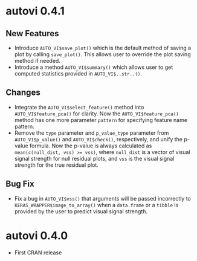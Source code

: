 # autovi 0.4.1

## New Features
* Introduce `AUTO_VI$save_plot()` which is the default method of saving a plot by calling `save_plot()`. This allows user to override the plot saving method if needed.
* Introduce a method `AUTO_VI$summary()` which allows user to get computed statistics provided in `AUTO_VI$..str..()`.

## Changes
* Integrate the `AUTO_VI$select_feature()` method into `AUTO_VI$feature_pca()` for clarity. Now the `AUTO_VI$feature_pca()` method has one more parameter `pattern` for specifying feature name pattern.
* Remove the `type` parameter and `p_value_type` parameter from `AUTO_VI$p_value()` and `AUTO_VI$check()`, respectively, and unify the p-value formula. Now the p-value is always calculated as `mean(c(null_dist, vss) >= vss)`, where `null_dist` is a vector of visual signal strength for null residual plots, and `vss` is the visual signal strength for the true residual plot.

## Bug Fix
* Fix a bug in `AUTO_VI$vss()` that arguments will be passed incorrectly to `KERAS_WRAPPER$image_to_array()` when a `data.frame` or a `tibble` is provided by the user to predict visual signal strength.

# autovi 0.4.0

* First CRAN release
